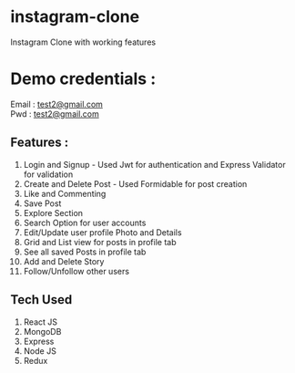 # instagram-clone
Instagram Clone with working features

# Demo credentials :
Email : test2@gmail.com <br/>
Pwd : test2@gmail.com

## Features :
1. Login and Signup - Used Jwt for authentication and Express Validator for validation
2. Create and Delete Post - Used Formidable for post creation
3. Like and Commenting
4. Save Post
5. Explore Section
6. Search Option for user accounts
7. Edit/Update user profile Photo and Details
8. Grid and List view for posts in profile tab
9. See all saved Posts in profile tab
10. Add and Delete Story 
11. Follow/Unfollow other users

## Tech Used
1. React JS
2. MongoDB
3. Express
4. Node JS
5. Redux
